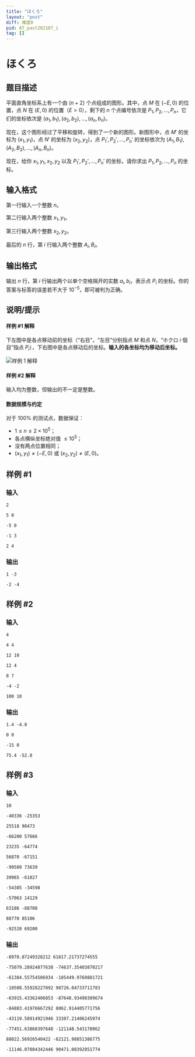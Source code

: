 ```yaml
---
title: "ほくろ"
layout: "post"
diff: 难度0
pid: AT_past202107_i
tag: []
---
```


# ほくろ

## 题目描述

平面直角坐标系上有一个由 $(n+2)$ 个点组成的图形。其中，点 $M$ 在 $(-E,0)$ 的位置，点 $N$ 在 $(E,0)$ 的位置（$E\gt 0$），剩下的 $n$ 个点编号依次是 $P_1,P_2,...,P_n$，它们的坐标依次是 $(a_1,b_1),(a_2,b_2),...,(a_n,b_n)$。

现在，这个图形经过了平移和旋转，得到了一个新的图形。新图形中，点 $M'$ 的坐标为 $(x_1,y_1)$，点 $N'$ 的坐标为 $(x_2,y_2)$，点 $P_1',P_2',...,P_n'$ 的坐标依次为 $(A_1,B_1),(A_2,B_2),...,(A_n,B_n)$。

现在，给你 $x_1,y_1,x_2,y_2$ 以及 $P_1',P_2',...,P_n'$ 的坐标，请你求出 $P_1,P_2,...,P_n$ 的坐标。

## 输入格式

第一行输入一个整数 $n$。

第二行输入两个整数 $x_1,y_1$。

第三行输入两个整数 $x_2,y_2$。

最后的 $n$ 行，第 $i$ 行输入两个整数 $A_i,B_i$。

## 输出格式

输出 $n$ 行，第 $i$ 行输出两个以单个空格隔开的实数 $a_i,b_i$，表示点 $P_i$ 的坐标。你的答案与标答的误差若不大于 $10^{-5}$，即可被判为正确。

## 说明/提示

#### 样例 #1 解释

下左图中是各点移动前的坐标（“右目”，“左目”分别指点 $M$ 和点 $N$，“ホクロ $i$ 個目”指点 $P_i$），下右图中是各点移动后的坐标。**输入的各坐标均为移动后坐标。**

![样例 1 解释](https://img.atcoder.jp/ghi/f3472f1ca100e367b3959d777cc00c3d.png)

#### 样例 #2 解释

输入均为整数，但输出的不一定是整数。

#### 数据规模与约定

对于 $100\%$ 的测试点，数据保证：

- $1\le n\le 2\times 10^5$；
- 各点横纵坐标绝对值 $\le 10^5$；
- 没有两点位置相同；
- $(x_1,y_1)\neq(-E,0)$ 或 $(x_2,y_2)\neq(E,0)$。

## 样例 #1

### 输入

```
2
5 0
-5 0
-1 3
2 4
```

### 输出

```
1 -3
-2 -4
```

## 样例 #2

### 输入

```
4
4 4
12 10
12 4
8 7
-4 -2
100 10
```

### 输出

```
1.4 -4.8
0 0
-15 0
75.4 -52.8
```

## 样例 #3

### 输入

```
10
-40336 -25353
25518 98473
-66200 57666
23235 -64774
56870 -67151
-99509 73639
39965 -61027
-54385 -34598
-57063 14129
63186 -88708
88770 85106
-92520 69200
```

### 输出

```
-8970.87249328212 61817.21737274555
-75079.28924877638 -74637.35403870217
-61384.55754506934 -105449.9760881721
-10508.55928227892 98726.04733711783
-63915.43362406853 -87648.93490309674
-84883.41976667292 8062.914405771756
-43119.58914921946 33307.21406245974
-77451.63868397648 -121148.543178062
88022.56926540422 -62121.98851386775
-11146.07084342446 90471.08392051774
```

